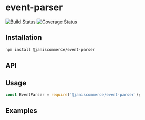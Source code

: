 # event-parser

[![Build Status](https://travis-ci.org/janis-commerce/event-parser.svg?branch=master)](https://travis-ci.org/janis-commerce/event-parser)
[![Coverage Status](https://coveralls.io/repos/github/janis-commerce/event-parser/badge.svg?branch=master)](https://coveralls.io/github/janis-commerce/event-parser?branch=master)

## Installation
```sh
npm install @janiscommerce/event-parser
```

## API


## Usage
```js
const EventParser = require('@janiscommerce/event-parser');

```

## Examples
